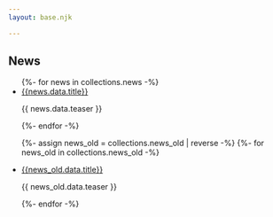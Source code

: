 ```yaml
---
layout: base.njk

---
```


## News
<ul class="collection_index">
{%- for news in collections.news -%}
<li>
<a href="{{news.url}}">{{news.data.title}}</a>
<p>{{ news.data.teaser }} </p>
</li>
{%- endfor -%}

{%- assign news_old = collections.news_old | reverse -%}
{%- for news_old in collections.news_old -%}
<li>

<a href="{{news_old.url}}">{{news_old.data.title}}</a>
<p>{{ news_old.data.teaser }} </p>
</li>

{%- endfor -%}
</ul>
